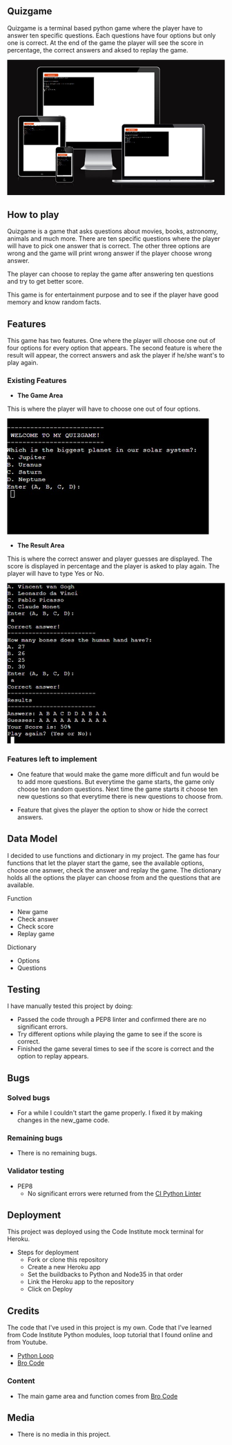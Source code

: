 ## Quizgame

Quizgame is a terminal based python game where the player have to answer ten specific questions. Each questions have four options but only one is correct. At the end of the game the player will see the score in percentage, the correct answers and aksed to replay the game.

![Responsive Mockup](media/quiz-responsive.jpg)

## How to play

Quizgame is a game that asks questions about movies, books, astronomy, animals and much more. There are ten specific questions where the player will have to pick one answer that is correct. The other three options are wrong and the game will print wrong answer if the player choose wrong answer.

The player can choose to replay the game after answering ten questions and try to get better score.

This game is for entertainment purpose and to see if the player have good memory and know random facts.

## Features

This game has two features. One where the player will choose one out of four options for every option that appears. The second feature is where the result will appear, the correct answers and ask the player if he/she want's to play again.

### Existing Features

- __The Game Area__

This is where the player will have to choose one out of four options.

![Game](media/quiz-start.jpg)

- __The Result Area__

This is where the correct answer and player guesses are displayed. The score is displayed in percentage and the player is asked to play again. The player will have to type Yes or No.

![Game](media/quiz-finish.jpg)

### Features left to implement

- One feature that would make the game more difficult and fun would be to add more questions. But everytime the game starts, the game only choose ten random questions. Next time the game starts it choose ten new questions so that everytime there is new questions to choose from.

- Feature that gives the player the option to show or hide the correct answers.

## Data Model

I decided to use functions and dictionary in my project. The game has four functions that let the player start the game, see the available options, choose one asnwer, check the answer and replay the game. The dictionary holds all the options the player can choose from and the questions that are available.

Function
- New game
- Check answer
- Check score
- Replay game

Dictionary
- Options
- Questions

## Testing

I have manually tested this project by doing:

- Passed the code through a PEP8 linter and confirmed there are no significant errors.
- Try different options while playing the game to see if the score is correct.
- Finished the game several times to see if the score is correct and the option to replay appears.

## Bugs

### Solved bugs

- For a while I couldn't start the game properly. I fixed it by making changes in the new_game code.

### Remaining bugs

- There is no remaining bugs.

### Validator testing

- PEP8
    - No significant errors were returned from the [CI Python Linter](https://pep8ci.herokuapp.com/)

## Deployment

This project was deployed using the Code Institute mock terminal for Heroku.
- Steps for deployment
    - Fork or clone this repository
    - Create a new Heroku app
    - Set the buildbacks to Python and Node35 in that order
    - Link the Heroku app to the repository
    - Click on Deploy

## Credits

The code that I've used in this project is my own. Code that I've learned from Code Institute Python modules, loop tutorial that I found online and from Youtube.

- [Python Loop](https://www.freecodecamp.org/news/python-while-loop-tutorial/)
- [Bro Code](https://www.youtube.com/watch?v=yriw5Zh406s&t=199s&ab_channel=BroCode)

### Content

- The main game area and function comes from [Bro Code](https://www.youtube.com/watch?v=yriw5Zh406s&t=199s&ab_channel=BroCode)

## Media

- There is no media in this project.